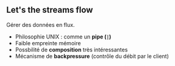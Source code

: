 ## Let's the streams flow

Gérer des données en flux.

* Philosophie UNIX : comme un **pipe (`|`)**
* Faible empreinte mémoire
* Possbilité de **composition** très intéressantes
* Mécanisme de **backpressure** (contrôle du débit par le client)

